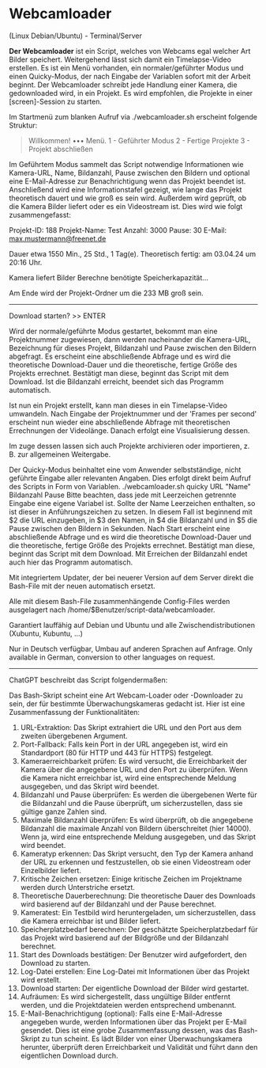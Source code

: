 # Webcamloader

(Linux Debian/Ubuntu) - Terminal/Server

**Der Webcamloader** ist ein Script, welches von Webcams egal welcher Art Bilder speichert. Weitergehend lässt sich damit ein Timelapse-Video erstellen.
Es ist ein Menü vorhanden, ein normaler/geführter Modus und einen Quicky-Modus, der nach Eingabe der Variablen sofort mit der Arbeit beginnt.
Der Webcamloader schreibt jede Handlung einer Kamera, die gedownloaded wird, in ein Projekt.
Es wird empfohlen, die Projekte in einer [screen]-Session zu starten.

Im Startmenü zum blanken Aufruf via ./webcamloader.sh erscheint folgende Struktur:
>Willkommen! ••• Menü.
>1 - Geführter Modus
>2 - Fertige Projekte
>3 - Projekt abschließen

Im Geführtem Modus sammelt das Script notwendige Informationen wie Kamera-URL, Name, Bildanzahl, Pause zwischen den Bildern und optional eine E-Mail-Adresse zur Benachrichtigung wenn das Projekt beendet ist.
Anschließend wird eine Informationstafel gezeigt, wie lange das Projekt theoretisch dauert und wie groß es sein wird. Außerdem wird geprüft, ob die Kamera Bilder liefert oder es ein Videostream ist. Dies wird wie folgt zusammengefasst:

Projekt-ID:   188
Projekt-Name: Test
Anzahl:       3000
Pause:        30
E-Mail:       max.mustermann@freenet.de


Dauer etwa 1550 Min., 25 Std., 1 Tag(e).
Theoretisch fertig: am 03.04.24 um 20:16 Uhr.

Kamera liefert Bilder
Berechne benötigte Speicherkapazität...

Am Ende wird der Projekt-Ordner um die 233 MB groß sein.


--------------------------
Download starten? >> ENTER















Wird der normale/geführte Modus gestartet, bekommt man eine Projektnummer zugewiesen, dann werden nacheinander die Kamera-URL, Bezeichnung für dieses Projekt, Bildanzahl und Pause zwischen den Bildern abgefragt. Es erscheint eine abschließende Abfrage und es wird die theoretische Download-Dauer und die theoretische, fertige Größe des Projekts errechnet. Bestätigt man diese, beginnt das Script mit dem Download.
Ist die Bildanzahl erreicht, beendet sich das Programm automatisch.

Ist nun ein Projekt erstellt, kann man dieses in ein Timelapse-Video umwandeln. Nach Eingabe der Projektnummer und der 'Frames per second' erscheint nun wieder eine abschließende Abfrage mit theoretischen Errechnungen der Videolänge. Danach erfolgt eine Visualisierung dessen.

Im zuge dessen lassen sich auch Projekte archivieren oder importieren, z. B. zur allgemeinen Weitergabe.


Der Quicky-Modus beinhaltet eine vom Anwender selbstständige, nicht geführte Eingabe aller relevanten Angaben. Dies erfolgt direkt beim Aufruf des Scripts in Form von Variablen.
./webcamloader.sh quicky URL "Name" Bildanzahl Pause
Bitte beachten, dass jede mit Leerzeichen getrennte Eingabe eine eigene Variabel ist. Sollte der Name Leerzeichen enthalten, so ist dieser in Anführungszeichen zu setzen. In diesem Fall ist beginnend mit $2 die URL einzugeben, in $3 den Namen, in $4 die Bildanzahl und in $5 die Pause zwischen den Bildern in Sekunden.
Nach Start erscheint eine abschließende Abfrage und es wird die theoretische Download-Dauer und die theoretische, fertige Größe des Projekts errechnet. Bestätigt man diese, beginnt das Script mit dem Download. Mit Erreichen der Bildanzahl endet auch hier das Programm automatisch.


Mit integriertem Updater, der bei neuerer Version auf dem Server direkt die Bash-File mit der neuen automatisch ersetzt.

Alle mit diesem Bash-File zusammenhängende Config-Files werden ausgelagert nach /home/$Benutzer/script-data/webcamloader.

Garantiert lauffähig auf Debian und Ubuntu und alle Zwischendistributionen (Xubuntu, Kubuntu, ...)

Nur in Deutsch verfügbar, Umbau auf anderen Sprachen auf Anfrage. Only available in German, conversion to other languages on request.


---
ChatGPT beschreibt das Script folgendermaßen:

Das Bash-Skript scheint eine Art Webcam-Loader oder -Downloader zu sein, der für bestimmte Überwachungskameras gedacht ist. Hier ist eine Zusammenfassung der Funktionalitäten:
1. URL-Extraktion: Das Skript extrahiert die URL und den Port aus dem zweiten übergebenen Argument.
2. Port-Fallback: Falls kein Port in der URL angegeben ist, wird ein Standardport (80 für HTTP und 443 für HTTPS) festgelegt.
3. Kameraerreichbarkeit prüfen: Es wird versucht, die Erreichbarkeit der Kamera über die angegebene URL und den Port zu überprüfen. Wenn die Kamera nicht erreichbar ist, wird eine entsprechende Meldung ausgegeben, und das Skript wird beendet.
4. Bildanzahl und Pause überprüfen: Es werden die übergebenen Werte für die Bildanzahl und die Pause überprüft, um sicherzustellen, dass sie gültige ganze Zahlen sind.
5. Maximale Bildanzahl überprüfen: Es wird überprüft, ob die angegebene Bildanzahl die maximale Anzahl von Bildern überschreitet (hier 14000). Wenn ja, wird eine entsprechende Meldung ausgegeben, und das Skript wird beendet.
6. Kameratyp erkennen: Das Skript versucht, den Typ der Kamera anhand der URL zu erkennen und festzustellen, ob sie einen Videostream oder Einzelbilder liefert.
7. Kritische Zeichen ersetzen: Einige kritische Zeichen im Projektname werden durch Unterstriche ersetzt.
8. Theoretische Dauerberechnung: Die theoretische Dauer des Downloads wird basierend auf der Bildanzahl und der Pause berechnet.
9. Kameratest: Ein Testbild wird heruntergeladen, um sicherzustellen, dass die Kamera erreichbar ist und Bilder liefert.
10. Speicherplatzbedarf berechnen: Der geschätzte Speicherplatzbedarf für das Projekt wird basierend auf der Bildgröße und der Bildanzahl berechnet.
11. Start des Downloads bestätigen: Der Benutzer wird aufgefordert, den Download zu starten.
12. Log-Datei erstellen: Eine Log-Datei mit Informationen über das Projekt wird erstellt.
13. Download starten: Der eigentliche Download der Bilder wird gestartet.
14. Aufräumen: Es wird sichergestellt, dass ungültige Bilder entfernt werden, und die Projektdateien werden entsprechend umbenannt.
15. E-Mail-Benachrichtigung (optional): Falls eine E-Mail-Adresse angegeben wurde, werden Informationen über das Projekt per E-Mail gesendet.
Dies ist eine grobe Zusammenfassung dessen, was das Bash-Skript zu tun scheint. Es lädt Bilder von einer Überwachungskamera herunter, überprüft deren Erreichbarkeit und Validität und führt dann den eigentlichen Download durch.
